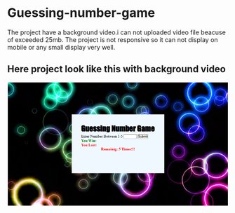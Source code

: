 # Guessing-number-game
The project have a background video.i can not uploaded video file beacuse of exceeded 25mb.
The project is not responsive so it can not display on mobile or any small display very well.
## Here project look like this with background video
<img src="Capture.PNG" />
